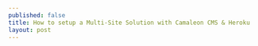 ```yaml
---
published: false
title: How to setup a Multi-Site Solution with Camaleon CMS & Heroku  
layout: post
---
```

